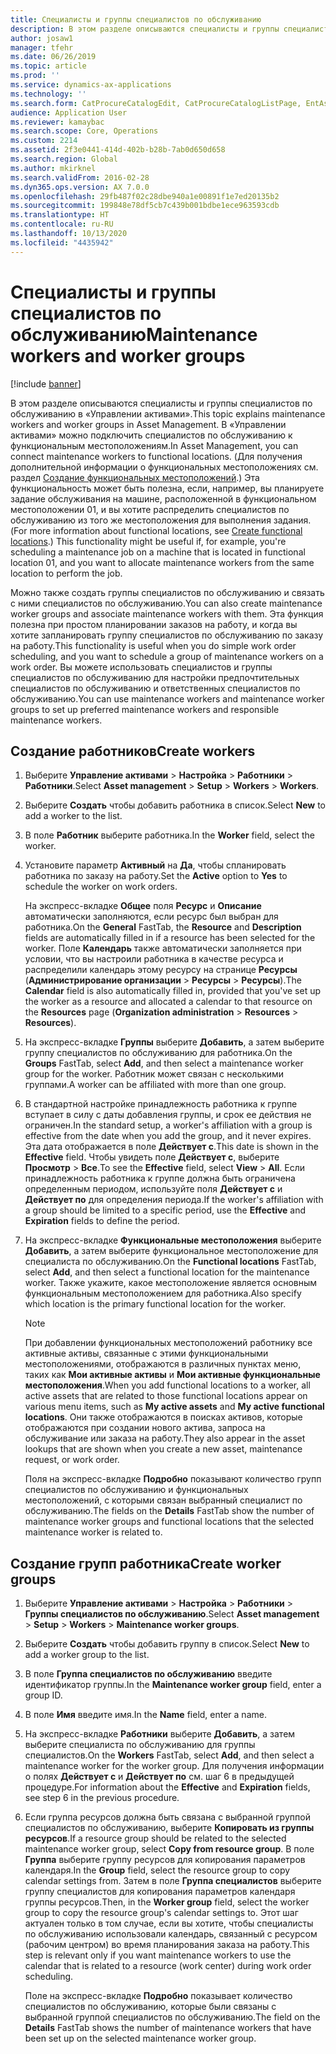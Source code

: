```yaml
---
title: Специалисты и группы специалистов по обслуживанию
description: В этом разделе описываются специалисты и группы специалистов по обслуживанию в «Управлении активами».
author: josaw1
manager: tfehr
ms.date: 06/26/2019
ms.topic: article
ms.prod: ''
ms.service: dynamics-ax-applications
ms.technology: ''
ms.search.form: CatProcureCatalogEdit, CatProcureCatalogListPage, EntAssetWorkerGroupCopyFromResourceGroup, EntAssetWorkerGroup
audience: Application User
ms.reviewer: kamaybac
ms.search.scope: Core, Operations
ms.custom: 2214
ms.assetid: 2f3e0441-414d-402b-b28b-7ab0d650d658
ms.search.region: Global
ms.author: mkirknel
ms.search.validFrom: 2016-02-28
ms.dyn365.ops.version: AX 7.0.0
ms.openlocfilehash: 29fb487f02c28dbe940a1e00891f1e7ed20135b2
ms.sourcegitcommit: 199848e78df5cb7c439b001bdbe1ece963593cdb
ms.translationtype: HT
ms.contentlocale: ru-RU
ms.lasthandoff: 10/13/2020
ms.locfileid: "4435942"
---
```

# <a name="maintenance-workers-and-worker-groups"></a><span data-ttu-id="99d03-103">Специалисты и группы специалистов по обслуживанию</span><span class="sxs-lookup"><span data-stu-id="99d03-103">Maintenance workers and worker groups</span></span>

[!include [banner](../../includes/banner.md)]

 

<span data-ttu-id="99d03-104">В этом разделе описываются специалисты и группы специалистов по обслуживанию в «Управлении активами».</span><span class="sxs-lookup"><span data-stu-id="99d03-104">This topic explains maintenance workers and worker groups in Asset Management.</span></span> <span data-ttu-id="99d03-105">В «Управлении активами» можно подключить специалистов по обслуживанию к функциональным местоположениям.</span><span class="sxs-lookup"><span data-stu-id="99d03-105">In Asset Management, you can connect maintenance workers to functional locations.</span></span> <span data-ttu-id="99d03-106">(Для получения дополнительной информации о функциональных местоположениях см. раздел [Создание функциональных местоположений](../functional-locations/create-functional-locations.md).) Эта функциональность может быть полезна, если, например, вы планируете задание обслуживания на машине, расположенной в функциональном местоположении 01, и вы хотите распределить специалистов по обслуживанию из того же местоположения для выполнения задания.</span><span class="sxs-lookup"><span data-stu-id="99d03-106">(For more information about functional locations, see [Create functional locations](../functional-locations/create-functional-locations.md).) This functionality might be useful if, for example, you're scheduling a maintenance job on a machine that is located in functional location 01, and you want to allocate maintenance workers from the same location to perform the job.</span></span>

<span data-ttu-id="99d03-107">Можно также создать группы специалистов по обслуживанию и связать с ними специалистов по обслуживанию.</span><span class="sxs-lookup"><span data-stu-id="99d03-107">You can also create maintenance worker groups and associate maintenance workers with them.</span></span> <span data-ttu-id="99d03-108">Эта функция полезна при простом планировании заказов на работу, и когда вы хотите запланировать группу специалистов по обслуживанию по заказу на работу.</span><span class="sxs-lookup"><span data-stu-id="99d03-108">This functionality is useful when you do simple work order scheduling, and you want to schedule a group of maintenance workers on a work order.</span></span> <span data-ttu-id="99d03-109">Вы можете использовать специалистов и группы специалистов по обслуживанию для настройки предпочтительных специалистов по обслуживанию и ответственных специалистов по обслуживанию.</span><span class="sxs-lookup"><span data-stu-id="99d03-109">You can use maintenance workers and maintenance worker groups to set up preferred maintenance workers and responsible maintenance workers.</span></span> 


## <a name="create-workers"></a><span data-ttu-id="99d03-110">Создание работников</span><span class="sxs-lookup"><span data-stu-id="99d03-110">Create workers</span></span>

1. <span data-ttu-id="99d03-111">Выберите **Управление активами** \> **Настройка** \> **Работники** \> **Работники**.</span><span class="sxs-lookup"><span data-stu-id="99d03-111">Select **Asset management** \> **Setup** \> **Workers** \> **Workers**.</span></span>
2. <span data-ttu-id="99d03-112">Выберите **Создать** чтобы добавить работника в список.</span><span class="sxs-lookup"><span data-stu-id="99d03-112">Select **New** to add a worker to the list.</span></span>
3. <span data-ttu-id="99d03-113">В поле **Работник** выберите работника.</span><span class="sxs-lookup"><span data-stu-id="99d03-113">In the **Worker** field, select the worker.</span></span>
4. <span data-ttu-id="99d03-114">Установите параметр **Активный** на **Да**, чтобы спланировать работника по заказу на работу.</span><span class="sxs-lookup"><span data-stu-id="99d03-114">Set the **Active** option to **Yes** to schedule the worker on work orders.</span></span>

    <span data-ttu-id="99d03-115">На экспресс-вкладке **Общее** поля **Ресурс** и **Описание** автоматически заполняются, если ресурс был выбран для работника.</span><span class="sxs-lookup"><span data-stu-id="99d03-115">On the **General** FastTab, the **Resource** and **Description** fields are automatically filled in if a resource has been selected for the worker.</span></span> <span data-ttu-id="99d03-116">Поле **Календарь** также автоматически заполняется при условии, что вы настроили работника в качестве ресурса и распределили календарь этому ресурсу на странице **Ресурсы** (**Администрирование организации** \> **Ресурсы** \> **Ресурсы**).</span><span class="sxs-lookup"><span data-stu-id="99d03-116">The **Calendar** field is also automatically filled in, provided that you've set up the worker as a resource and allocated a calendar to that resource on the **Resources** page (**Organization administration** \> **Resources** \> **Resources**).</span></span>

5. <span data-ttu-id="99d03-117">На экспресс-вкладке **Группы** выберите **Добавить**, а затем выберите группу специалистов по обслуживанию для работника.</span><span class="sxs-lookup"><span data-stu-id="99d03-117">On the **Groups** FastTab, select **Add**, and then select a maintenance worker group for the worker.</span></span> <span data-ttu-id="99d03-118">Работник может связан с несколькими группами.</span><span class="sxs-lookup"><span data-stu-id="99d03-118">A worker can be affiliated with more than one group.</span></span>
6. <span data-ttu-id="99d03-119">В стандартной настройке принадлежность работника к группе вступает в силу с даты добавления группы, и срок ее действия не ограничен.</span><span class="sxs-lookup"><span data-stu-id="99d03-119">In the standard setup, a worker's affiliation with a group is effective from the date when you add the group, and it never expires.</span></span> <span data-ttu-id="99d03-120">Эта дата отображается в поле **Действует с**.</span><span class="sxs-lookup"><span data-stu-id="99d03-120">This date is shown in the **Effective** field.</span></span> <span data-ttu-id="99d03-121">Чтобы увидеть поле **Действует с**, выберите **Просмотр** \> **Все**.</span><span class="sxs-lookup"><span data-stu-id="99d03-121">To see the **Effective** field, select **View** \> **All**.</span></span> <span data-ttu-id="99d03-122">Если принадлежность работника к группе должна быть ограничена определенным периодом, используйте поля **Действует с** и **Действует по** для определения периода.</span><span class="sxs-lookup"><span data-stu-id="99d03-122">If the worker's affiliation with a group should be limited to a specific period, use the **Effective** and **Expiration** fields to define the period.</span></span>
7. <span data-ttu-id="99d03-123">На экспресс-вкладке **Функциональные местоположения** выберите **Добавить**, а затем выберите функциональное местоположение для специалиста по обслуживанию.</span><span class="sxs-lookup"><span data-stu-id="99d03-123">On the **Functional locations** FastTab, select **Add**, and then select a functional location for the maintenance worker.</span></span> <span data-ttu-id="99d03-124">Также укажите, какое местоположение является основным функциональным местоположением для работника.</span><span class="sxs-lookup"><span data-stu-id="99d03-124">Also specify which location is the primary functional location for the worker.</span></span>

    > [!NOTE]
    > <span data-ttu-id="99d03-125">При добавлении функциональных местоположений работнику все активные активы, связанные с этими функциональными местоположениями, отображаются в различных пунктах меню, таких как **Мои активные активы** и **Мои активные функциональные местоположения**.</span><span class="sxs-lookup"><span data-stu-id="99d03-125">When you add functional locations to a worker, all active assets that are related to those functional locations appear on various menu items, such as **My active assets** and **My active functional locations**.</span></span> <span data-ttu-id="99d03-126">Они также отображаются в поисках активов, которые отображаются при создании нового актива, запроса на обслуживание или заказа на работу.</span><span class="sxs-lookup"><span data-stu-id="99d03-126">They also appear in the asset lookups that are shown when you create a new asset, maintenance request, or work order.</span></span>

    <span data-ttu-id="99d03-127">Поля на экспресс-вкладке **Подробно** показывают количество групп специалистов по обслуживанию и функциональных местоположений, с которыми связан выбранный специалист по обслуживанию.</span><span class="sxs-lookup"><span data-stu-id="99d03-127">The fields on the **Details** FastTab show the number of maintenance worker groups and functional locations that the selected maintenance worker is related to.</span></span>

## <a name="create-worker-groups"></a><span data-ttu-id="99d03-128">Создание групп работника</span><span class="sxs-lookup"><span data-stu-id="99d03-128">Create worker groups</span></span>

1. <span data-ttu-id="99d03-129">Выберите **Управление активами** \> **Настройка** \> **Работники** \> **Группы специалистов по обслуживанию**.</span><span class="sxs-lookup"><span data-stu-id="99d03-129">Select **Asset management** \> **Setup** \> **Workers** \> **Maintenance worker groups**.</span></span>
2. <span data-ttu-id="99d03-130">Выберите **Создать** чтобы добавить группу в список.</span><span class="sxs-lookup"><span data-stu-id="99d03-130">Select **New** to add a worker group to the list.</span></span>
3. <span data-ttu-id="99d03-131">В поле **Группа специалистов по обслуживанию** введите идентификатор группы.</span><span class="sxs-lookup"><span data-stu-id="99d03-131">In the **Maintenance worker group** field, enter a group ID.</span></span>
4. <span data-ttu-id="99d03-132">В поле **Имя** введите имя.</span><span class="sxs-lookup"><span data-stu-id="99d03-132">In the **Name** field, enter a name.</span></span>
5. <span data-ttu-id="99d03-133">На экспресс-вкладке **Работники** выберите **Добавить**, а затем выберите специалиста по обслуживанию для группы специалистов.</span><span class="sxs-lookup"><span data-stu-id="99d03-133">On the **Workers** FastTab, select **Add**, and then select a maintenance worker for the worker group.</span></span> <span data-ttu-id="99d03-134">Для получения информации о полях **Действует с** и **Действует по** см. шаг 6 в предыдущей процедуре.</span><span class="sxs-lookup"><span data-stu-id="99d03-134">For information about the **Effective** and **Expiration** fields, see step 6 in the previous procedure.</span></span>
6. <span data-ttu-id="99d03-135">Если группа ресурсов должна быть связана с выбранной группой специалистов по обслуживанию, выберите **Копировать из группы ресурсов**.</span><span class="sxs-lookup"><span data-stu-id="99d03-135">If a resource group should be related to the selected maintenance worker group, select **Copy from resource group**.</span></span> <span data-ttu-id="99d03-136">В поле **Группа** выберите группу ресурсов для копирования параметров календаря.</span><span class="sxs-lookup"><span data-stu-id="99d03-136">In the **Group** field, select the resource group to copy calendar settings from.</span></span> <span data-ttu-id="99d03-137">Затем в поле **Группа специалистов** выберите группу специалистов для копирования параметров календаря группы ресурсов.</span><span class="sxs-lookup"><span data-stu-id="99d03-137">Then, in the **Worker group** field, select the worker group to copy the resource group's calendar settings to.</span></span> <span data-ttu-id="99d03-138">Этот шаг актуален только в том случае, если вы хотите, чтобы специалисты по обслуживанию использовали календарь, связанный с ресурсом (рабочим центром) во время планирования заказа на работу.</span><span class="sxs-lookup"><span data-stu-id="99d03-138">This step is relevant only if you want maintenance workers to use the calendar that is related to a resource (work center) during work order scheduling.</span></span>

    <span data-ttu-id="99d03-139">Поле на экспресс-вкладке **Подробно** показывает количество специалистов по обслуживанию, которые были связаны с выбранной группой специалистов по обслуживанию.</span><span class="sxs-lookup"><span data-stu-id="99d03-139">The field on the **Details** FastTab shows the number of maintenance workers that have been set up on the selected maintenance worker group.</span></span>
